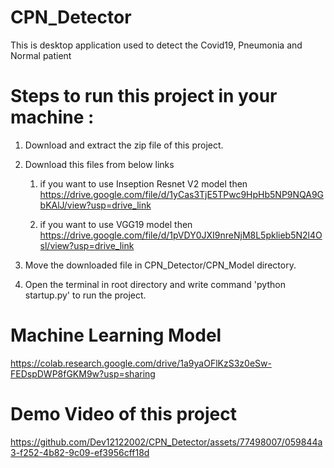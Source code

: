 # CPN_Detector
This is desktop application used to detect the Covid19, Pneumonia and Normal patient 

# Steps to run this project in your machine :

1) Download and extract the zip file of this project.

2) Download this files from below links
   1) if you want to use Inseption Resnet V2 model then
      https://drive.google.com/file/d/1yCas3TjE5TPwc9HpHb5NP9NQA9GbKAlJ/view?usp=drive_link
      
   2) if you want to use VGG19 model then
      https://drive.google.com/file/d/1pVDY0JXI9nreNjM8L5pklieb5N2l4Osl/view?usp=drive_link
 
3) Move the downloaded file in CPN_Detector/CPN_Model directory.

4) Open the terminal in root directory and write command 'python startup.py' to run the project.

# Machine Learning Model
https://colab.research.google.com/drive/1a9yaOFlKzS3z0eSw-FEDspDWP8fGKM9w?usp=sharing

# Demo Video of this project
https://github.com/Dev12122002/CPN_Detector/assets/77498007/059844a3-f252-4b82-9c09-ef3956cff18d
